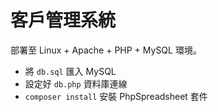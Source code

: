 # 客戶管理系統

部署至 Linux + Apache + PHP + MySQL 環境。

- 將 `db.sql` 匯入 MySQL
- 設定好 `db.php` 資料庫連線
- `composer install` 安裝 PhpSpreadsheet 套件